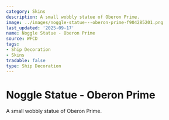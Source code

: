 ```yaml
---
category: Skins
description: A small wobbly statue of Oberon Prime.
image: ../images/noggle-statue---oberon-prime-f904285201.png
last_updated: '2025-09-17'
name: Noggle Statue - Oberon Prime
source: WFCD
tags:
- Ship Decoration
- Skins
tradable: false
type: Ship Decoration
---
```


# Noggle Statue - Oberon Prime

A small wobbly statue of Oberon Prime.

